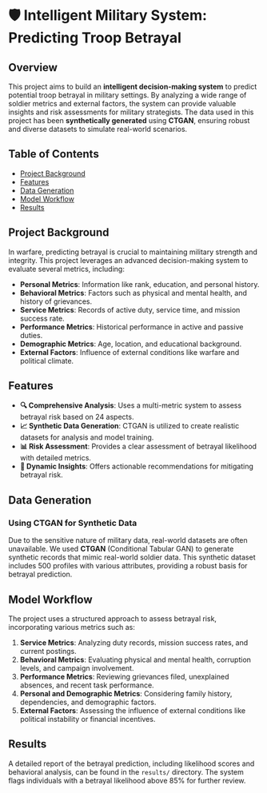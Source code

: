 # 🛡️ Intelligent Military System: Predicting Troop Betrayal

## Overview

This project aims to build an **intelligent decision-making system** to predict potential troop betrayal in military settings. By analyzing a wide range of soldier metrics and external factors, the system can provide valuable insights and risk assessments for military strategists. The data used in this project has been **synthetically generated** using **CTGAN**, ensuring robust and diverse datasets to simulate real-world scenarios.

## Table of Contents

- [Project Background](#project-background)
- [Features](#features)
- [Data Generation](#data-generation)
- [Model Workflow](#model-workflow)
- [Results](#results)

## Project Background

In warfare, predicting betrayal is crucial to maintaining military strength and integrity. This project leverages an advanced decision-making system to evaluate several metrics, including:

- **Personal Metrics**: Information like rank, education, and personal history.
- **Behavioral Metrics**: Factors such as physical and mental health, and history of grievances.
- **Service Metrics**: Records of active duty, service time, and mission success rate.
- **Performance Metrics**: Historical performance in active and passive duties.
- **Demographic Metrics**: Age, location, and educational background.
- **External Factors**: Influence of external conditions like warfare and political climate.

## Features

- **🔍 Comprehensive Analysis**: Uses a multi-metric system to assess betrayal risk based on 24 aspects.
- **📈 Synthetic Data Generation**: CTGAN is utilized to create realistic datasets for analysis and model training.
- **📊 Risk Assessment**: Provides a clear assessment of betrayal likelihood with detailed metrics.
- **🔄 Dynamic Insights**: Offers actionable recommendations for mitigating betrayal risk.

## Data Generation

### Using CTGAN for Synthetic Data

Due to the sensitive nature of military data, real-world datasets are often unavailable. We used **CTGAN** (Conditional Tabular GAN) to generate synthetic records that mimic real-world soldier data. This synthetic dataset includes 500 profiles with various attributes, providing a robust basis for betrayal prediction.

## Model Workflow

The project uses a structured approach to assess betrayal risk, incorporating various metrics such as:

1. **Service Metrics**: Analyzing duty records, mission success rates, and current postings.
2. **Behavioral Metrics**: Evaluating physical and mental health, corruption levels, and campaign involvement.
3. **Performance Metrics**: Reviewing grievances filed, unexplained absences, and recent task performance.
4. **Personal and Demographic Metrics**: Considering family history, dependencies, and demographic factors.
5. **External Factors**: Assessing the influence of external conditions like political instability or financial incentives.

## Results

A detailed report of the betrayal prediction, including likelihood scores and behavioral analysis, can be found in the `results/` directory. The system flags individuals with a betrayal likelihood above 85% for further review.
